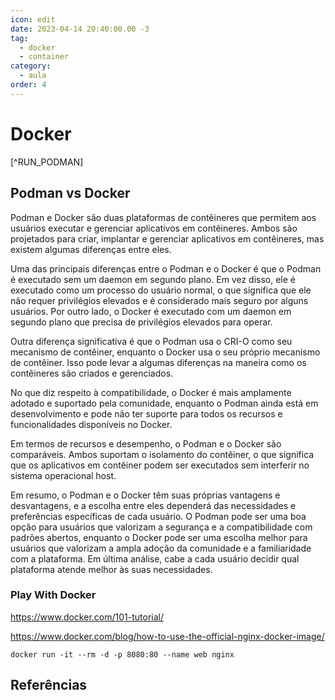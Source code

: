 ```yaml
---
icon: edit
date: 2023-04-14 20:40:00.00 -3
tag:
  - docker
  - container
category:
  - aula
order: 4
---
```


# Docker

[^RUN_PODMAN]

## Podman vs Docker

Podman e Docker são duas plataformas de contêineres que permitem aos usuários executar e gerenciar aplicativos em contêineres. Ambos são projetados para criar, implantar e gerenciar aplicativos em contêineres, mas existem algumas diferenças entre eles.

Uma das principais diferenças entre o Podman e o Docker é que o Podman é executado sem um daemon em segundo plano. Em vez disso, ele é executado como um processo do usuário normal, o que significa que ele não requer privilégios elevados e é considerado mais seguro por alguns usuários. Por outro lado, o Docker é executado com um daemon em segundo plano que precisa de privilégios elevados para operar.

Outra diferença significativa é que o Podman usa o CRI-O como seu mecanismo de contêiner, enquanto o Docker usa o seu próprio mecanismo de contêiner. Isso pode levar a algumas diferenças na maneira como os contêineres são criados e gerenciados.

No que diz respeito à compatibilidade, o Docker é mais amplamente adotado e suportado pela comunidade, enquanto o Podman ainda está em desenvolvimento e pode não ter suporte para todos os recursos e funcionalidades disponíveis no Docker.

Em termos de recursos e desempenho, o Podman e o Docker são comparáveis. Ambos suportam o isolamento do contêiner, o que significa que os aplicativos em contêiner podem ser executados sem interferir no sistema operacional host.

Em resumo, o Podman e o Docker têm suas próprias vantagens e desvantagens, e a escolha entre eles dependerá das necessidades e preferências específicas de cada usuário. O Podman pode ser uma boa opção para usuários que valorizam a segurança e a compatibilidade com padrões abertos, enquanto o Docker pode ser uma escolha melhor para usuários que valorizam a ampla adoção da comunidade e a familiaridade com a plataforma. Em última análise, cabe a cada usuário decidir qual plataforma atende melhor às suas necessidades.

### Play With Docker 


https://www.docker.com/101-tutorial/

https://www.docker.com/blog/how-to-use-the-official-nginx-docker-image/

```console
docker run -it --rm -d -p 8080:80 --name web nginx
```

## Referências

<!-- @include: ../bib/bib.md -->